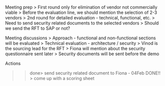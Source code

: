 Meeting prep
    > First round only for elimination of vendor not commercially viable
    > Before the evaluation line, we should mention the selection of 2-3 vendors
    > 2nd round for detailed evaluation - technical, functional, etc.
    > Need to send security related documents to the selected vendors
    > Should we send the RFT to SAP or not?

Meeting discussions
    > Approach - functional and non-functional sections will be evaluated 
    > Technical evaluation - architecture / security
    > Vinod is the sourcing lead for the RFT
    > Fiona will mention about the security questionnaire sent later
    > Security documents will be sent before the demo

Actions

>>done> send security related document to Fiona - 04Feb
DONE!! > come up with a scoring sheet
